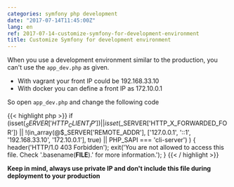 ```yaml
---
categories: symfony php development
date: "2017-07-14T11:45:00Z"
lang: en
ref: 2017-07-14-customize-symfony-for-development-environment
title: Customize Symfony for development environment
---
```

When you use a development environment similar to the production, you can't use the `app_dev.php` as given.
- With vagrant your front IP could be 192.168.33.10
- With docker you can define a front IP as 172.10.0.1

So open `app_dev.php` and change the following code

{{< highlight php >}}
if (isset($_SERVER['HTTP_CLIENT_IP'])
    || isset($_SERVER['HTTP_X_FORWARDED_FOR'])
    || !(in_array(@$_SERVER['REMOTE_ADDR'], ['127.0.0.1', '::1', '192.168.33.10', '172.10.0.1'], true)
    || PHP_SAPI === 'cli-server')
) {
    header('HTTP/1.0 403 Forbidden');
    exit('You are not allowed to access this file. Check '.basename(__FILE__).' for more information.');
}
{{< / highlight >}}

**Keep in mind, always use private IP and don't include this file during deployment to your production**
